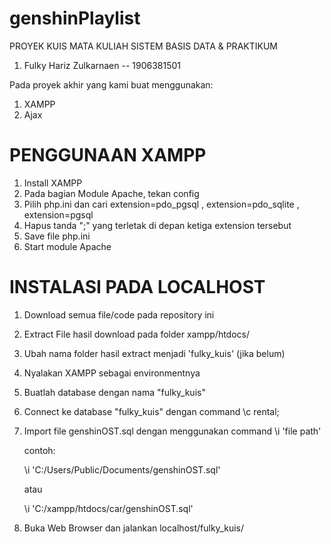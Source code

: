 # genshinPlaylist
PROYEK KUIS MATA KULIAH SISTEM BASIS DATA & PRAKTIKUM

1) Fulky Hariz Zulkarnaen	-- 1906381501

Pada proyek akhir yang kami buat menggunakan:
1) XAMPP
2) Ajax

# PENGGUNAAN XAMPP
1) Install XAMPP
2) Pada bagian Module Apache, tekan config
3) Pilih php.ini dan cari extension=pdo_pgsql , extension=pdo_sqlite , extension=pgsql
4) Hapus tanda ";" yang terletak di depan ketiga extension tersebut
5) Save file php.ini
6) Start module Apache

# INSTALASI PADA LOCALHOST
1) Download semua file/code pada repository ini
2) Extract File hasil download pada folder xampp/htdocs/
3) Ubah nama folder hasil extract menjadi 'fulky_kuis' (jika belum)
4) Nyalakan XAMPP sebagai environmentnya
5) Buatlah database dengan nama "fulky_kuis"
6) Connect ke database "fulky_kuis" dengan command \c rental;
7) Import file genshinOST.sql dengan menggunakan command \i 'file path'

   contoh:
   
   \i 'C:/Users/Public/Documents/genshinOST.sql'
   
   atau
   
   \i 'C:/xampp/htdocs/car/genshinOST.sql'
7) Buka Web Browser dan jalankan localhost/fulky_kuis/
